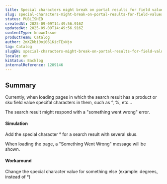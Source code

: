 ```yaml
---
title: Special characters might break on portal results for field values
slug: special-characters-might-break-on-portal-results-for-field-values
status: PUBLISHED
createdAt: 2025-09-09T14:49:56.916Z
updatedAt: 2025-09-09T14:49:56.916Z
contentType: knownIssue
productTeam: Catalog
author: 2mXZkbi0oi061KicTExNjo
tag: Catalog
slugEN: special-characters-might-break-on-portal-results-for-field-values
locale: en
kiStatus: Backlog
internalReference: 1289146
---
```


## Summary


Currently, when loading pages in which the search result has a product or sku field value specifal characters in them, such as °, %, etc...

The search result might respond with a "something went wrong" error.


#### Simulation


Add the special character ° for a search result with several skus.

When loading the page, a "Something Went Wrong" message will be shown.


#### Workaround


Change the special character value for something else (example: degrees, instead of °)




